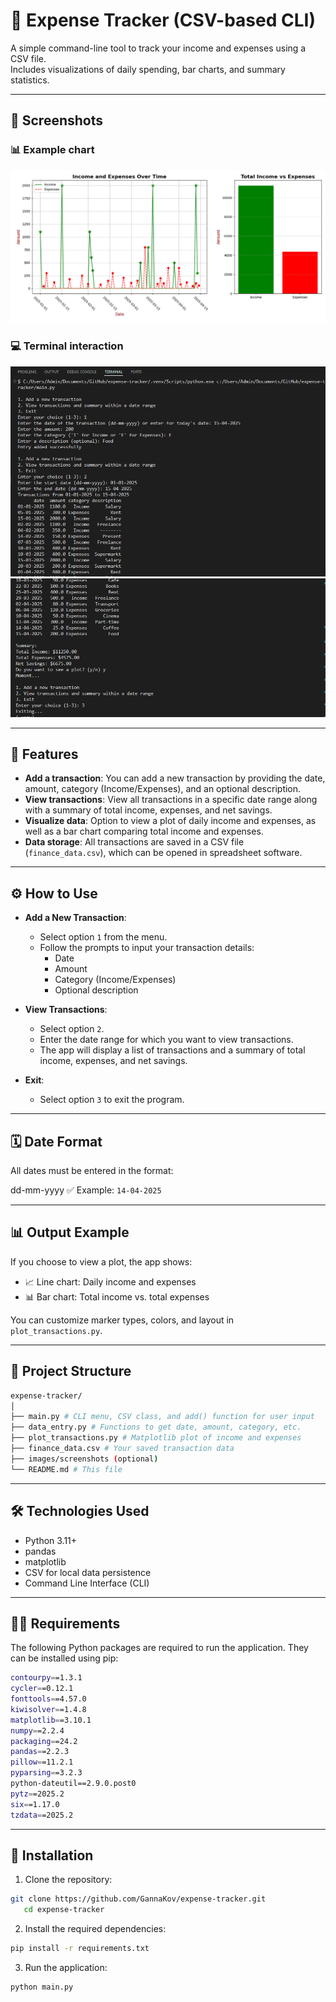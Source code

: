 # 💸 Expense Tracker (CSV-based CLI)

A simple command-line tool to track your income and expenses using a CSV file.  
Includes visualizations of daily spending, bar charts, and summary statistics.

---

## 📸 Screenshots

### 📊 Example chart

![Chart](images/screenshots/plot.png)

### 💻 Terminal interaction

![Terminal](images/screenshots/terminal_1.png)
![Terminal](images/screenshots/terminal_2.png)

---

## 📝 Features

- **Add a transaction**: You can add a new transaction by providing the date, amount, category (Income/Expenses), and an optional description.
- **View transactions**: View all transactions in a specific date range along with a summary of total income, expenses, and net savings.
- **Visualize data**: Option to view a plot of daily income and expenses, as well as a bar chart comparing total income and expenses.
- **Data storage**: All transactions are saved in a CSV file (`finance_data.csv`), which can be opened in spreadsheet software.

---

## ⚙️ How to Use

- **Add a New Transaction**:

  - Select option `1` from the menu.
  - Follow the prompts to input your transaction details:
    - Date
    - Amount
    - Category (Income/Expenses)
    - Optional description

- **View Transactions**:

  - Select option `2`.
  - Enter the date range for which you want to view transactions.
  - The app will display a list of transactions and a summary of total income, expenses, and net savings.

- **Exit**:

  - Select option `3` to exit the program.

---

## 🗓️ Date Format

All dates must be entered in the format:

dd-mm-yyyy ✅ Example: `14-04-2025`

---

## 📊 Output Example

If you choose to view a plot, the app shows:

- 📈 Line chart: Daily income and expenses
- 📊 Bar chart: Total income vs. total expenses

You can customize marker types, colors, and layout in `plot_transactions.py`.

---

## 📁 Project Structure

```bash
expense-tracker/
│
├── main.py # CLI menu, CSV class, and add() function for user input
├── data_entry.py # Functions to get date, amount, category, etc.
├── plot_transactions.py # Matplotlib plot of income and expenses
├── finance_data.csv # Your saved transaction data
├── images/screenshots (optional)
└── README.md # This file
```

---

## 🛠️ Technologies Used

- Python 3.11+
- pandas
- matplotlib
- CSV for local data persistence
- Command Line Interface (CLI)

---

## 🧑‍💻 Requirements

The following Python packages are required to run the application. They can be installed using pip:

```bash
contourpy==1.3.1
cycler==0.12.1
fonttools==4.57.0
kiwisolver==1.4.8
matplotlib==3.10.1
numpy==2.2.4
packaging==24.2
pandas==2.2.3
pillow==11.2.1
pyparsing==3.2.3
python-dateutil==2.9.0.post0
pytz==2025.2
six==1.17.0
tzdata==2025.2
```

---

## 💾 Installation

1. Clone the repository:

```bash
git clone https://github.com/GannaKov/expense-tracker.git
   cd expense-tracker
```

2. Install the required dependencies:

```bash
pip install -r requirements.txt
```

3. Run the application:

```bash
python main.py
```
